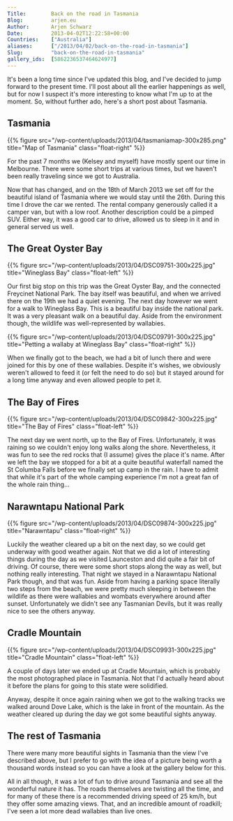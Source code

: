 ```yaml
---
Title:        Back on the road in Tasmania
Blog:         arjen.eu  
Author:       Arjen Schwarz  
Date:         2013-04-02T12:22:58+00:00
Countries:    ["Australia"]
aliases:      ["/2013/04/02/back-on-the-road-in-tasmania"]
Slug:         "back-on-the-road-in-tasmania"
gallery_ids:  [5862236537464624977]
---
```


It's been a long time since I've updated this blog, and I've decided to jump forward to the present time. I'll post about all the earlier happenings as well, but for now I suspect it's more interesting to know what I'm up to at the moment. So, without further ado, here's a short post about Tasmania.

## Tasmania

{{% figure src="/wp-content/uploads/2013/04/tasmaniamap-300x285.png" title="Map of Tasmania" class="float-right" %}}

For the past 7 months we (Kelsey and myself) have mostly spent our time in Melbourne. There were some short trips at various times, but we haven't been really traveling since we got to Australia.

Now that has changed, and on the 18th of March 2013 we set off for the beautiful island of Tasmania where we would stay until the 26th. During this time I drove the car we rented. The rental company generously called it a camper van, but with a low roof. Another description could be a pimped SUV. Either way, it was a good car to drive, allowed us to sleep in it and in general served us well.

## The Great Oyster Bay

{{% figure src="/wp-content/uploads/2013/04/DSC09751-300x225.jpg" title="Wineglass Bay" class="float-left" %}}

Our first big stop on this trip was the Great Oyster Bay, and the connected Freycinet National Park. The bay itself was beautiful, and when we arrived there on the 19th we had a quiet evening. The next day however we went for a walk to Wineglass Bay. This is a beautiful bay inside the national park. It was a very pleasant walk on a beautiful day. Aside from the environment though, the wildlife was well-represented by wallabies.

{{% figure src="/wp-content/uploads/2013/04/DSC09791-300x225.jpg" title="Petting a wallaby at Wineglass Bay" class="float-right" %}}

When we finally got to the beach, we had a bit of lunch there and were joined for this by one of these wallabies. Despite it's wishes, we obviously weren't allowed to feed it (or felt the need to do so) but it stayed around for a long time anyway and even allowed people to pet it.

## The Bay of Fires

{{% figure src="/wp-content/uploads/2013/04/DSC09842-300x225.jpg" title="The Bay of Fires" class="float-left" %}}

The next day we went north, up to the Bay of Fires. Unfortunately, it was raining so we couldn't enjoy long walks along the shore. Nevertheless, it was fun to see the red rocks that (I assume) gives the place it's name. After we left the bay we stopped for a bit at a quite beautiful waterfall named the St Columba Falls before we finally set up camp in the rain. I have to admit that while it's part of the whole camping experience I'm not a great fan of the whole rain thing…

## Narawntapu National Park

{{% figure src="/wp-content/uploads/2013/04/DSC09874-300x225.jpg" title="Narawntapu" class="float-right" %}}

Luckily the weather cleared up a bit on the next day, so we could get underway with good weather again. Not that we did a lot of interesting things during the day as we visited Launceston and did quite a fair bit of driving. Of course, there were some short stops along the way as well, but nothing really interesting. That night we stayed in a Narawntapu National Park though, and that was fun. Aside from having a parking space literally two steps from the beach, we were pretty much sleeping in between the wildlife as there were wallabies and wombats everywhere around after sunset. Unfortunately we didn't see any Tasmanian Devils, but it was really nice to see the others anyway.

## Cradle Mountain

{{% figure src="/wp-content/uploads/2013/04/DSC09931-300x225.jpg" title="Cradle Mountain" class="float-left" %}}

A couple of days later we ended up at Cradle Mountain, which is probably the most photographed place in Tasmania. Not that I'd actually heard about it before the plans for going to this state were solidified.

Anyway, despite it once again raining when we got to the walking tracks we walked around Dove Lake, which is the lake in front of the mountain. As the weather cleared up during the day we got some beautiful sights anyway.

## The rest of Tasmania

There were many more beautiful sights in Tasmania than the view I've described above, but I prefer to go with the idea of a picture being worth a thousand words instead so you can have a look at the gallery below for this.

All in all though, it was a lot of fun to drive around Tasmania and see all the wonderful nature it has. The roads themselves are twisting all the time, and for many of these there is a recommended driving speed of 25 km/h, but they offer some amazing views. That, and an incredible amount of roadkill; I've seen a lot more dead wallabies than live ones.